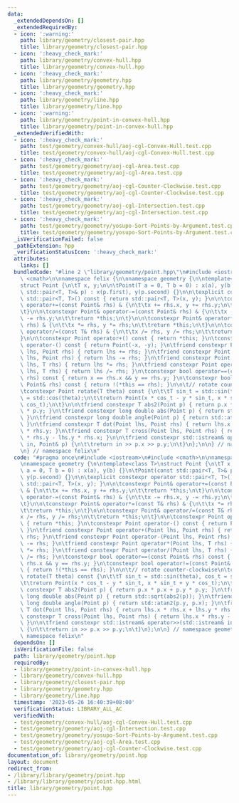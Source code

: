 ```yaml
---
data:
  _extendedDependsOn: []
  _extendedRequiredBy:
  - icon: ':warning:'
    path: library/geometry/closest-pair.hpp
    title: library/geometry/closest-pair.hpp
  - icon: ':heavy_check_mark:'
    path: library/geometry/convex-hull.hpp
    title: library/geometry/convex-hull.hpp
  - icon: ':heavy_check_mark:'
    path: library/geometry/geometry.hpp
    title: library/geometry/geometry.hpp
  - icon: ':heavy_check_mark:'
    path: library/geometry/line.hpp
    title: library/geometry/line.hpp
  - icon: ':warning:'
    path: library/geometry/point-in-convex-hull.hpp
    title: library/geometry/point-in-convex-hull.hpp
  _extendedVerifiedWith:
  - icon: ':heavy_check_mark:'
    path: test/geometry/convex-hull/aoj-cgl-Convex-Hull.test.cpp
    title: test/geometry/convex-hull/aoj-cgl-Convex-Hull.test.cpp
  - icon: ':heavy_check_mark:'
    path: test/geometry/geometry/aoj-cgl-Area.test.cpp
    title: test/geometry/geometry/aoj-cgl-Area.test.cpp
  - icon: ':heavy_check_mark:'
    path: test/geometry/geometry/aoj-cgl-Counter-Clockwise.test.cpp
    title: test/geometry/geometry/aoj-cgl-Counter-Clockwise.test.cpp
  - icon: ':heavy_check_mark:'
    path: test/geometry/geometry/aoj-cgl-Intersection.test.cpp
    title: test/geometry/geometry/aoj-cgl-Intersection.test.cpp
  - icon: ':heavy_check_mark:'
    path: test/geometry/geometry/yosupo-Sort-Points-by-Argument.test.cpp
    title: test/geometry/geometry/yosupo-Sort-Points-by-Argument.test.cpp
  _isVerificationFailed: false
  _pathExtension: hpp
  _verificationStatusIcon: ':heavy_check_mark:'
  attributes:
    links: []
  bundledCode: "#line 2 \"library/geometry/point.hpp\"\n#include <iostream>\n#include\
    \ <cmath>\n\nnamespace felix {\n\nnamespace geometry {\n\ntemplate<class T>\n\
    struct Point {\n\tT x, y;\n\n\tPoint(T a = 0, T b = 0) : x(a), y(b) {}\n\tPoint(const\
    \ std::pair<T, T>& p) : x(p.first), y(p.second) {}\n\n\texplicit constexpr operator\
    \ std::pair<T, T>() const { return std::pair<T, T>(x, y); }\n\n\tconstexpr Point&\
    \ operator+=(const Point& rhs) & {\n\t\tx += rhs.x, y += rhs.y;\n\t\treturn *this;\n\
    \t}\n\n\tconstexpr Point& operator-=(const Point& rhs) & {\n\t\tx -= rhs.x, y\
    \ -= rhs.y;\n\t\treturn *this;\n\t}\n\n\tconstexpr Point& operator*=(const T&\
    \ rhs) & {\n\t\tx *= rhs, y *= rhs;\n\t\treturn *this;\n\t}\n\n\tconstexpr Point&\
    \ operator/=(const T& rhs) & {\n\t\tx /= rhs, y /= rhs;\n\t\treturn *this;\n\t\
    }\n\n\tconstexpr Point operator+() const { return *this; }\n\tconstexpr Point\
    \ operator-() const { return Point(-x, -y); }\n\tfriend constexpr Point operator+(Point\
    \ lhs, Point rhs) { return lhs += rhs; }\n\tfriend constexpr Point operator-(Point\
    \ lhs, Point rhs) { return lhs -= rhs; }\n\tfriend constexpr Point operator*(Point\
    \ lhs, T rhs) { return lhs *= rhs; }\n\tfriend constexpr Point operator/(Point\
    \ lhs, T rhs) { return lhs /= rhs; }\n\tconstexpr bool operator==(const Point&\
    \ rhs) const { return x == rhs.x && y == rhs.y; }\n\tconstexpr bool operator!=(const\
    \ Point& rhs) const { return !(*this == rhs); }\n\n\t// rotate counter-clockwise\n\
    \tconstexpr Point rotate(T theta) const {\n\t\tT sin_t = std::sin(theta), cos_t\
    \ = std::cos(theta);\n\t\treturn Point(x * cos_t - y * sin_t, x * sin_t + y *\
    \ cos_t);\n\t}\n\n\tfriend constexpr T abs2(Point p) { return p.x * p.x + p.y\
    \ * p.y; }\n\tfriend constexpr long double abs(Point p) { return std::sqrt(abs2(p));\
    \ }\n\tfriend constexpr long double angle(Point p) { return std::atan2(p.y, p.x);\
    \ }\n\tfriend constexpr T dot(Point lhs, Point rhs) { return lhs.x * rhs.x + lhs.y\
    \ * rhs.y; }\n\tfriend constexpr T cross(Point lhs, Point rhs) { return lhs.x\
    \ * rhs.y - lhs.y * rhs.x; }\n\n\tfriend constexpr std::istream& operator>>(std::istream&\
    \ in, Point& p) {\n\t\treturn in >> p.x >> p.y;\n\t}\n};\n\n} // namespace geometry\n\
    \n} // namespace felix\n"
  code: "#pragma once\n#include <iostream>\n#include <cmath>\n\nnamespace felix {\n\
    \nnamespace geometry {\n\ntemplate<class T>\nstruct Point {\n\tT x, y;\n\n\tPoint(T\
    \ a = 0, T b = 0) : x(a), y(b) {}\n\tPoint(const std::pair<T, T>& p) : x(p.first),\
    \ y(p.second) {}\n\n\texplicit constexpr operator std::pair<T, T>() const { return\
    \ std::pair<T, T>(x, y); }\n\n\tconstexpr Point& operator+=(const Point& rhs)\
    \ & {\n\t\tx += rhs.x, y += rhs.y;\n\t\treturn *this;\n\t}\n\n\tconstexpr Point&\
    \ operator-=(const Point& rhs) & {\n\t\tx -= rhs.x, y -= rhs.y;\n\t\treturn *this;\n\
    \t}\n\n\tconstexpr Point& operator*=(const T& rhs) & {\n\t\tx *= rhs, y *= rhs;\n\
    \t\treturn *this;\n\t}\n\n\tconstexpr Point& operator/=(const T& rhs) & {\n\t\t\
    x /= rhs, y /= rhs;\n\t\treturn *this;\n\t}\n\n\tconstexpr Point operator+() const\
    \ { return *this; }\n\tconstexpr Point operator-() const { return Point(-x, -y);\
    \ }\n\tfriend constexpr Point operator+(Point lhs, Point rhs) { return lhs +=\
    \ rhs; }\n\tfriend constexpr Point operator-(Point lhs, Point rhs) { return lhs\
    \ -= rhs; }\n\tfriend constexpr Point operator*(Point lhs, T rhs) { return lhs\
    \ *= rhs; }\n\tfriend constexpr Point operator/(Point lhs, T rhs) { return lhs\
    \ /= rhs; }\n\tconstexpr bool operator==(const Point& rhs) const { return x ==\
    \ rhs.x && y == rhs.y; }\n\tconstexpr bool operator!=(const Point& rhs) const\
    \ { return !(*this == rhs); }\n\n\t// rotate counter-clockwise\n\tconstexpr Point\
    \ rotate(T theta) const {\n\t\tT sin_t = std::sin(theta), cos_t = std::cos(theta);\n\
    \t\treturn Point(x * cos_t - y * sin_t, x * sin_t + y * cos_t);\n\t}\n\n\tfriend\
    \ constexpr T abs2(Point p) { return p.x * p.x + p.y * p.y; }\n\tfriend constexpr\
    \ long double abs(Point p) { return std::sqrt(abs2(p)); }\n\tfriend constexpr\
    \ long double angle(Point p) { return std::atan2(p.y, p.x); }\n\tfriend constexpr\
    \ T dot(Point lhs, Point rhs) { return lhs.x * rhs.x + lhs.y * rhs.y; }\n\tfriend\
    \ constexpr T cross(Point lhs, Point rhs) { return lhs.x * rhs.y - lhs.y * rhs.x;\
    \ }\n\n\tfriend constexpr std::istream& operator>>(std::istream& in, Point& p)\
    \ {\n\t\treturn in >> p.x >> p.y;\n\t}\n};\n\n} // namespace geometry\n\n} //\
    \ namespace felix\n"
  dependsOn: []
  isVerificationFile: false
  path: library/geometry/point.hpp
  requiredBy:
  - library/geometry/point-in-convex-hull.hpp
  - library/geometry/convex-hull.hpp
  - library/geometry/closest-pair.hpp
  - library/geometry/geometry.hpp
  - library/geometry/line.hpp
  timestamp: '2023-05-26 16:40:39+08:00'
  verificationStatus: LIBRARY_ALL_AC
  verifiedWith:
  - test/geometry/convex-hull/aoj-cgl-Convex-Hull.test.cpp
  - test/geometry/geometry/aoj-cgl-Intersection.test.cpp
  - test/geometry/geometry/yosupo-Sort-Points-by-Argument.test.cpp
  - test/geometry/geometry/aoj-cgl-Area.test.cpp
  - test/geometry/geometry/aoj-cgl-Counter-Clockwise.test.cpp
documentation_of: library/geometry/point.hpp
layout: document
redirect_from:
- /library/library/geometry/point.hpp
- /library/library/geometry/point.hpp.html
title: library/geometry/point.hpp
---
```

